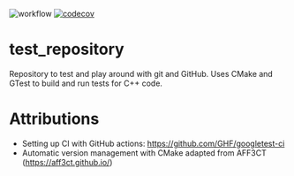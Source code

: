 ![workflow](https://github.com/adomasbaliuka/test_repository/actions/workflows/ci-cmake_tests.yml/badge.svg)
[![codecov](https://codecov.io/gh/adomasbaliuka/test_repository/branch/main/graph/badge.svg?token=49SR4UP8X4)](https://codecov.io/gh/adomasbaliuka/test_repository)

# test_repository
Repository to test and play around with git and GitHub.
Uses CMake and GTest to build and run tests for C++ code.

# Attributions
- Setting up CI with GitHub actions: https://github.com/GHF/googletest-ci
- Automatic version management with CMake adapted from AFF3CT (https://aff3ct.github.io/)
